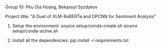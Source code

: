 Group 10: Phu Gia Hoang, Bekassyl Syzdykov 

Project title: "A Duet of XLM-RoBERTa and DPCNN for Sentiment Analysis" 

1. Setup the environment: 
    source setup/conda-create.sh 
    source setup/conda-active.sh 

2. Install all the dependencies: 
    pip install -r requirements.txt 


